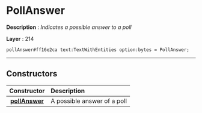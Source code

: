 # PollAnswer

**Description** : *Indicates a possible answer to a poll*

**Layer** : 214

```tl
pollAnswer#ff16e2ca text:TextWithEntities option:bytes = PollAnswer;
```

---

## Constructors

| Constructor | Description |
| :---: | :--- |
| [**pollAnswer**](constructor/pollAnswer) | A possible answer of a poll |